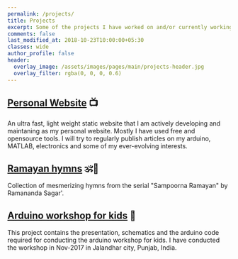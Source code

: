 ```yaml
---
permalink: /projects/
title: Projects
excerpt: Some of the projects I have worked on and/or currently working
comments: false
last_modified_at: 2018-10-23T10:00:00+05:30
classes: wide
author_profile: false
header:
  overlay_image: /assets/images/pages/main/projects-header.jpg
  overlay_filter: rgba(0, 0, 0, 0.6)
---
```


## [Personal Website](/projects/personal-website) 📺
An ultra fast, light weight static website that I am actively developing and maintaning as my personal website. Mostly I have used free and opensource tools. I will try to regularly publish articles on my arduino, MATLAB, electronics and some of my ever-evolving interests.

## [Ramayan hymns](/projects/ramayan-hymns) 🕉🔅
Collection of mesmerizing hymns from the serial "Sampoorna Ramayan" by Ramananda Sagar'. 

## [Arduino workshop for kids](/project/arduino-workshop-for-kids) 🔌 
This project contains the presentation, schematics and the arduino code required for conducting the arduino workshop for kids. I have conducted the workshop in Nov-2017 in Jalandhar city, Punjab, India. 